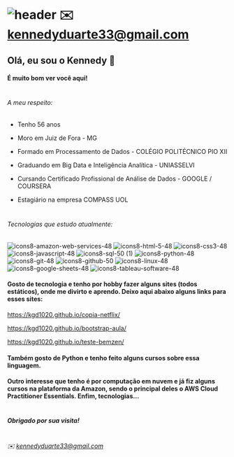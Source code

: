 ![header](https://capsule-render.vercel.app/api?type=wave&color=auto&height=300&section=header&text=kgd%201020&fontSize=90)
:envelope: <kennedyduarte33@gmail.com>    
==


## Olá, eu sou o Kennedy 👋   

#### É muito bom ver você aqui!
#     

###### A meu respeito:

- Tenho 56 anos

- Moro em Juiz de Fora - MG

- Formado em Processamento de Dados - COLÉGIO POLITÉCNICO PIO XII

- Graduando em Big Data e Inteligência Analítica - UNIASSELVI 

- Cursando Certificado Profissional de Análise de Dados - GOOGLE / COURSERA

- Estagiário na empresa COMPASS UOL

#     
###### Tecnologias que estudo atualmente:

![icons8-amazon-web-services-48](https://user-images.githubusercontent.com/44949388/226680311-f2dbef15-8bb6-45f1-a8e1-4d5b140d00a6.png)
![icons8-html-5-48](https://user-images.githubusercontent.com/44949388/226678933-97c810c5-6503-4406-9ab0-9d0eadd9a6bd.png)
![icons8-css3-48](https://user-images.githubusercontent.com/44949388/226679707-9b186c7e-fd82-41ca-ad44-c032235fba71.png)
![icons8-javascript-48](https://user-images.githubusercontent.com/44949388/226676922-9e2ffc14-ca4d-482f-9f09-d12aff1f29e2.png)
![icons8-sql-50 (1)](https://user-images.githubusercontent.com/44949388/226685874-38a6926f-1408-4477-a114-b9ccf3c2dd4b.png)
![icons8-python-48](https://user-images.githubusercontent.com/44949388/226688060-079f933e-8b82-4888-b424-644763dff577.png)
![icons8-git-48](https://user-images.githubusercontent.com/44949388/226688863-70fb19b1-a07e-4d87-b6ad-76a9e86f3784.png)
![icons8-github-50](https://user-images.githubusercontent.com/44949388/226688925-6aefb6de-dfe0-4c3f-8321-cd622740e4f1.png)
![icons8-linux-48](https://user-images.githubusercontent.com/44949388/226695340-4d7621b5-725a-4fb1-908e-59af05f74194.png)
![icons8-google-sheets-48](https://user-images.githubusercontent.com/44949388/226695877-5d46c221-a5cf-464f-a606-65ce4b7923ac.png)
![icons8-tableau-software-48](https://user-images.githubusercontent.com/44949388/226726662-f357e903-8368-4f1a-ae12-de0c33b6c088.png)


#### Gosto de tecnologia e tenho por hobby fazer alguns sites (todos estáticos), onde me divirto e aprendo. Deixo aqui abaixo alguns links para esses sites:

<https://kgd1020.github.io/copia-netflix/>

<https://kgd1020.github.io/bootstrap-aula/>

<https://kgd1020.github.io/teste-bemzen/>


#### Também gosto de Python e tenho feito alguns cursos sobre essa linguagem.
#### Outro interesse que tenho é por computação em nuvem e já fiz alguns cursos na plataforma da Amazon, sendo o principal deles o AWS Cloud Practitioner Essentials. Enfim, tecnologias...

#     
##### _Obrigado por sua visita!_
#     
###### :envelope: <kennedyduarte33@gmail.com> 
    

